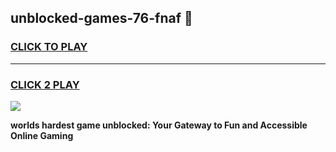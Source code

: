 
## unblocked-games-76-fnaf 👋
<h3>
<a href="https://premium.freeplayer.one?title=unblocked-games-76-fnaf&ref=14F">CLICK TO PLAY</a></h3>
<hr>

<h3>
<a href="https://premium.freeplayer.one?title=unblocked-games-76-fnaf&ref=14F">CLICK 2 PLAY</a>
  
</h3>

<a href="https://premium.freeplayer.one?title=unblocked-games-76-fnaf&ref=12F/"><img src="https://clearcache.store/games.png"></a>


**worlds hardest game unblocked: Your Gateway to Fun and Accessible Online Gaming**
